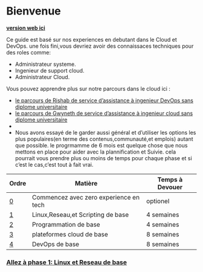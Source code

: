 # Bienvenue 

**[version web ici](https://learntocloud.guide)**

Ce guide est basé sur nos experiences en debutant dans le Cloud et DevOps. une fois fini,vous devriez avoir des connaissaces techniques pour des roles comme:

- Administrateur systeme.
- Ingenieur de support cloud.
- Administrateur Cloud.

Vous pouvez apprendre plus sur notre parcours dans le cloud ici :
- [le parcours de Rishab  de service d’assistance à ingenieur DevOps sans diplome universitaire ](https://youtu.be/LZuWZ0SBYm8) 
- [le parcours de Gwyneth de service d’assistance à ingenieur cloud  sans diplome universitaire](https://youtu.be/kluKaLXJ2lg)
- 
- Nous avons essayé de le garder aussi général et d’utiliser les options les plus populaires(en terme des contenus,communauté,et emplois) autant que possible. le progrmamme de 6 mois est quelque chose que nous mettons en place pour aider avec la plannification et Suivie. cela pourrait vous prendre plus ou moins de temps pour chaque phase et si c’est le cas,c’est tout à fait vrai.


| Ordre| Matière                 | Temps à Devouer |
|-------|---------------------------------|-------------------|
| [0](phase0/README.md)     | Commencez avec zero experience en tech | optionel 
| [1](phase1/README.md)     | Linux,Reseau,et Scripting de base | 4 semaines          |
| [2](phase2/README.md)     | Programmation de base | 4 semaines         |
| [3](phase3/README.md)    | plateformes cloud de base| 8 semaines          |
| [4](phase4/README.md)     | DevOps de base       | 8 semaines          |




### [Allez à phase 1: Linux et Reseau de base](phase1/README.md)
